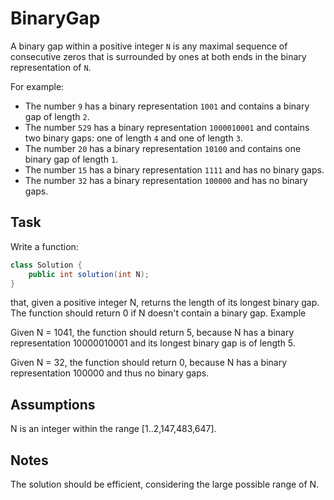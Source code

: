 # BinaryGap

A binary gap within a positive integer `N` is any maximal sequence of consecutive zeros that is surrounded by ones at both ends in the binary representation of `N`.

For example:
- The number `9` has a binary representation `1001` and contains a binary gap of length `2`.
- The number `529` has a binary representation `1000010001` and contains two binary gaps: one of length `4` and one of length `3`.
- The number `20` has a binary representation `10100` and contains one binary gap of length `1`.
- The number `15` has a binary representation `1111` and has no binary gaps.
- The number `32` has a binary representation `100000` and has no binary gaps.

## Task

Write a function:

```java
class Solution { 
    public int solution(int N); 
}
```
that, given a positive integer N, returns the length of its longest binary gap. The function should return 0 if N doesn't contain a binary gap.
Example

Given N = 1041, the function should return 5, because N has a binary representation 10000010001 and its longest binary gap is of length 5.

Given N = 32, the function should return 0, because N has a binary representation 100000 and thus no binary gaps.
## Assumptions

N is an integer within the range [1..2,147,483,647].

## Notes

The solution should be efficient, considering the large possible range of N.